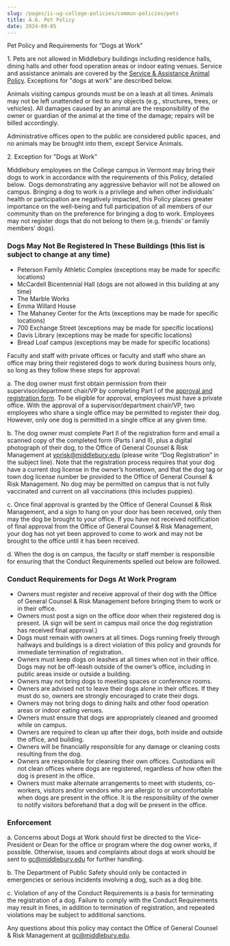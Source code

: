 ```yaml
---
slug: /pages/ii-ug-college-policies/commun-policies/pets
title: A.6. Pet Policy
date: 2024-09-05
---
```

Pet Policy and Requirements for “Dogs at Work”

1\. Pets are not allowed in Middlebury buildings including residence halls, dining halls and other food operation areas or indoor eating venues. Service and assistance animals are covered by the [Service & Assistance Animal Policy](/pages/i-policies-for-all/non-discrim-policies/svc-assist-animals). Exceptions for "dogs at work" are described below.

Animals visiting campus grounds must be on a leash at all times. Animals may not be left unattended or tied to any objects (e.g., structures, trees, or vehicles). All damages caused by an animal are the responsibility of the owner or guardian of the animal at the time of the damage; repairs will be billed accordingly.

Administrative offices open to the public are considered public spaces, and no animals may be brought into them, except Service Animals.

2\. Exception for "Dogs at Work"

Middlebury employees on the College campus in Vermont may bring their dogs to work in accordance with the requirements of this Policy, detailed below.  Dogs demonstrating any aggressive behavior will not be allowed on campus. Bringing a dog to work is a privilege and when other individuals’ health or participation are negatively impacted, this Policy places greater importance on the well-being and full participation of all members of our community than on the preference for bringing a dog to work. Employees may not register dogs that do not belong to them (e.g. friends' or family members' dogs).

### **Dogs May Not Be Registered In These Buildings (this list is subject to change at any time)**

*   Peterson Family Athletic Complex (exceptions may be made for specific locations)
*   McCardell Bicentennial Hall (dogs are not allowed in this building at any time)
*   The Marble Works
*   Emma Willard House
*   The Mahaney Center for the Arts (exceptions may be made for specific locations)
*   700 Exchange Street (exceptions may be made for specific locations)
*   Davis Library (exceptions may be made for specific locations)
*   Bread Loaf campus (exceptions may be made for specific locations)

Faculty and staff with private offices or faculty and staff who share an office may bring their registered dogs to work during business hours only, so long as they follow these steps for approval:

a. The dog owner must first obtain permission from their supervisor/department chair/VP by completing Part I of the [approval and registration form](/assets/dog-at-work-registration-form_2022.pdf). To be eligible for approval, employees must have a private office. With the approval of a supervisor/department chair/VP, two employees who share a single office may be permitted to register their dog. However, only one dog is permitted in a single office at any given time.

b. The dog owner must complete Part II of the registration form and email a scanned copy of the completed form (Parts I and II), plus a digital photograph of their dog, to the Office of General Counsel & Risk Management at [vprisk@middlebury.edu](mailto:vprisk@middlebury.edu) (please write “Dog Registration” in the subject line). Note that the registration process requires that your dog have a current dog license in the owner’s hometown, and that the dog tag or town dog license number be provided to the Office of General Counsel & Risk Management. No dog may be permitted on campus that is not fully vaccinated and current on all vaccinations (this includes puppies).

c. Once final approval is granted by the Office of General Counsel & Risk Management, and a sign to hang on your door has been received, only then may the dog be brought to your office. If you have not received notification of final approval from the Office of General Counsel & Risk Management, your dog has not yet been approved to come to work and may not be brought to the office until it has been received. 

d. When the dog is on campus, the faculty or staff member is responsible for ensuring that the Conduct Requirements spelled out below are followed.

### Conduct Requirements for Dogs At Work Program

*   Owners must register and receive approval of their dog with the Office of General Counsel & Risk Management before bringing them to work or in their office.
*   Owners must post a sign on the office door when their registered dog is present. (A sign will be sent in campus mail once the dog registration has received final approval.)
*   Dogs must remain with owners at all times. Dogs running freely through hallways and buildings is a direct violation of this policy and grounds for immediate termination of registration.
*   Owners must keep dogs on leashes at all times when not in their office. Dogs may not be off-leash outside of the owner’s office, including in public areas inside or outside a building. 
*   Owners may not bring dogs to meeting spaces or conference rooms.
*   Owners are advised not to leave their dogs alone in their offices. If they must do so, owners are strongly encouraged to crate their dogs.
*   Owners may not bring dogs to dining halls and other food operation areas or indoor eating venues. 
*   Owners must ensure that dogs are appropriately cleaned and groomed while on campus.
*   Owners are required to clean up after their dogs, both inside and outside the office, and building.
*   Owners will be financially responsible for any damage or cleaning costs resulting from the dog.
*   Owners are responsible for cleaning their own offices. Custodians will not clean offices where dogs are registered, regardless of how often the dog is present in the office. 
*   Owners must make alternate arrangements to meet with students, co-workers, visitors and/or vendors who are allergic to or uncomfortable when dogs are present in the office. It is the responsibility of the owner to notify visitors beforehand that a dog will be present in the office.

### Enforcement

a. Concerns about Dogs at Work should first be directed to the Vice-President or Dean for the office or program where the dog owner works, if possible. Otherwise, issues and complaints about dogs at work should be sent to [gc@middlebury.edu](mailto:gc@middlebury.edu) for further handling.

b. The Department of Public Safety should only be contacted in emergencies or serious incidents involving a dog, such as a dog bite.

c. Violation of any of the Conduct Requirements is a basis for terminating the registration of a dog. Failure to comply with the Conduct Requirements may result in fines, in addition to termination of registration, and repeated violations may be subject to additional sanctions.

Any questions about this policy may contact the Office of General Counsel & Risk Management at [gc@middlebury.edu](mailto:gc@middlebury.edu).
